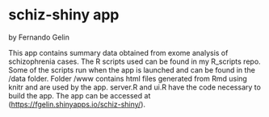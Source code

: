 schiz-shiny app
===========
by Fernando Gelin

This app contains summary data obtained from exome analysis of schizophrenia cases. The R scripts used can be found in my R_scripts repo. Some of the scripts run when the app is launched and can be found in the /data folder. Folder /www contains html files generated from Rmd using knitr and are used by the app. server.R and ui.R have the code necessary to build the app. The app can be accessed at (https://fgelin.shinyapps.io/schiz-shiny/).